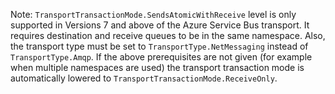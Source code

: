 Note: `TransportTransactionMode.SendsAtomicWithReceive` level is only supported in Versions 7 and above of the Azure Service Bus transport. It requires destination and receive queues to be in the same namespace. Also, the transport type must be set to `TransportType.NetMessaging` instead of `TransportType.Amqp`. If the above prerequisites are not given (for example when multiple namespaces are used) the transport transaction mode is automatically lowered to `TransportTransactionMode.ReceiveOnly`.
